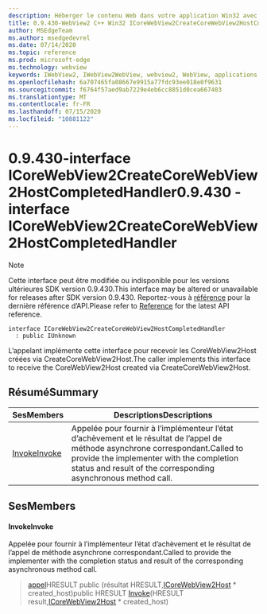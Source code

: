 ```yaml
---
description: Héberger le contenu Web dans votre application Win32 avec le contrôle Microsoft Edge WebView2
title: 0.9.430-WebView2 C++ Win32 ICoreWebView2CreateCoreWebView2HostCompletedHandler
author: MSEdgeTeam
ms.author: msedgedevrel
ms.date: 07/14/2020
ms.topic: reference
ms.prod: microsoft-edge
ms.technology: webview
keywords: IWebView2, IWebView2WebView, webview2, WebView, applications Win32, Win32, Edge, ICoreWebView2, ICoreWebView2Host, contrôle de navigateur, html Edge
ms.openlocfilehash: 6a707465fa08667e9915a77fdc93ee018e0f9631
ms.sourcegitcommit: f6764f57aed9ab7229e4eb6cc8851d0cea667403
ms.translationtype: MT
ms.contentlocale: fr-FR
ms.lasthandoff: 07/15/2020
ms.locfileid: "10881122"
---
```

# <span data-ttu-id="b6fff-104">0.9.430-interface ICoreWebView2CreateCoreWebView2HostCompletedHandler</span><span class="sxs-lookup"><span data-stu-id="b6fff-104">0.9.430 - interface ICoreWebView2CreateCoreWebView2HostCompletedHandler</span></span> 

> [!NOTE]
> <span data-ttu-id="b6fff-105">Cette interface peut être modifiée ou indisponible pour les versions ultérieures SDK version 0.9.430.</span><span class="sxs-lookup"><span data-stu-id="b6fff-105">This interface may be altered or unavailable for releases after SDK version 0.9.430.</span></span> <span data-ttu-id="b6fff-106">Reportez-vous à [référence](../../../webview2-api-reference.md) pour la dernière référence d’API.</span><span class="sxs-lookup"><span data-stu-id="b6fff-106">Please refer to [Reference](../../../webview2-api-reference.md) for the latest API reference.</span></span>

```
interface ICoreWebView2CreateCoreWebView2HostCompletedHandler
  : public IUnknown
```

<span data-ttu-id="b6fff-107">L’appelant implémente cette interface pour recevoir les CoreWebView2Host créées via CreateCoreWebView2Host.</span><span class="sxs-lookup"><span data-stu-id="b6fff-107">The caller implements this interface to receive the CoreWebView2Host created via CreateCoreWebView2Host.</span></span>

## <span data-ttu-id="b6fff-108">Résumé</span><span class="sxs-lookup"><span data-stu-id="b6fff-108">Summary</span></span>

 <span data-ttu-id="b6fff-109">Ses</span><span class="sxs-lookup"><span data-stu-id="b6fff-109">Members</span></span>                        | <span data-ttu-id="b6fff-110">Descriptions</span><span class="sxs-lookup"><span data-stu-id="b6fff-110">Descriptions</span></span>
--------------------------------|---------------------------------------------
[<span data-ttu-id="b6fff-111">Invoke</span><span class="sxs-lookup"><span data-stu-id="b6fff-111">Invoke</span></span>](#invoke) | <span data-ttu-id="b6fff-112">Appelée pour fournir à l’implémenteur l’état d’achèvement et le résultat de l’appel de méthode asynchrone correspondant.</span><span class="sxs-lookup"><span data-stu-id="b6fff-112">Called to provide the implementer with the completion status and result of the corresponding asynchronous method call.</span></span>

## <span data-ttu-id="b6fff-113">Ses</span><span class="sxs-lookup"><span data-stu-id="b6fff-113">Members</span></span>

#### <span data-ttu-id="b6fff-114">Invoke</span><span class="sxs-lookup"><span data-stu-id="b6fff-114">Invoke</span></span> 

<span data-ttu-id="b6fff-115">Appelée pour fournir à l’implémenteur l’état d’achèvement et le résultat de l’appel de méthode asynchrone correspondant.</span><span class="sxs-lookup"><span data-stu-id="b6fff-115">Called to provide the implementer with the completion status and result of the corresponding asynchronous method call.</span></span>

> <span data-ttu-id="b6fff-116">[appel](#invoke)HRESULT public (résultat HRESULT,[ICoreWebView2Host](ICoreWebView2Host.md) \* created_host)</span><span class="sxs-lookup"><span data-stu-id="b6fff-116">public HRESULT [Invoke](#invoke)(HRESULT result,[ICoreWebView2Host](ICoreWebView2Host.md) \* created_host)</span></span>

